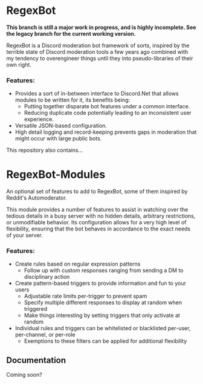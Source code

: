 # RegexBot
**This branch is still a major work in progress, and is highly incomplete. See the legacy branch for the current working version.**

RegexBot is a Discord moderation bot framework of sorts, inspired by the terrible state of Discord moderation tools a few years ago
combined with my tendency to overengineer things until they into pseudo-libraries of their own right.

### Features:
* Provides a sort of in-between interface to Discord.Net that allows modules to be written for it, its benefits being:
  * Putting together disparate bot features under a common interface.
  * Reducing duplicate code potentially leading to an inconsistent user experience.
* Versatile JSON-based configuration.
* High detail logging and record-keeping prevents gaps in moderation that might occur with large public bots.

This repository also contains...

# RegexBot-Modules
An optional set of features to add to RegexBot, some of them inspired by Reddit's Automoderator.

This module provides a number of features to assist in watching over the tedious details in a busy server with no hidden details,
arbitrary restrictions, or unmodifiable behavior. Its configuration allows for a very high level of flexibility, ensuring that the bot
behaves in accordance to the exact needs of your server.

### Features:
* Create rules based on regular expression patterns
  * Follow up with custom responses ranging from sending a DM to disciplinary action
* Create pattern-based triggers to provide information and fun to your users
  * Adjustable rate limits per-trigger to prevent spam
  * Specify multiple different responses to display at random when triggered
  * Make things interesting by setting triggers that only activate at random
* Individual rules and triggers can be whitelisted or blacklisted per-user, per-channel, or per-role
  * Exemptions to these filters can be applied for additional flexibility

## Documentation
Coming soon?
